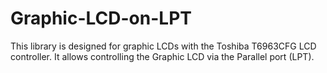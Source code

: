 # Graphic-LCD-on-LPT
This library is designed for graphic LCDs with the Toshiba T6963CFG LCD controller. It allows controlling the Graphic LCD via the Parallel port (LPT).
